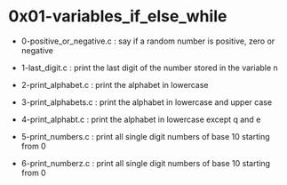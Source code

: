 # 0x01-variables_if_else_while

* 0-positive_or_negative.c : say if a random number is positive, zero or negative

* 1-last_digit.c : print the last digit of the number stored in the variable n

* 2-print_alphabet.c : print the alphabet in lowercase

* 3-print_alphabets.c : print the alphabet in lowercase and upper case

* 4-print_alphabt.c : print the alphabet in lowercase except q and e

* 5-print_numbers.c : print all single digit numbers of base 10 starting from 0

* 6-print_numberz.c : print all single digit numbers of base 10 starting from 0

